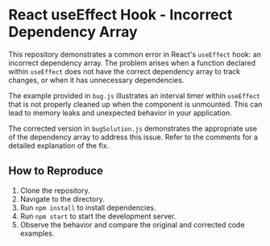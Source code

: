 # React useEffect Hook - Incorrect Dependency Array

This repository demonstrates a common error in React's `useEffect` hook: an incorrect dependency array. The problem arises when a function declared within `useEffect` does not have the correct dependency array to track changes, or when it has unnecessary dependencies.

The example provided in `bug.js` illustrates an interval timer within `useEffect` that is not properly cleaned up when the component is unmounted. This can lead to memory leaks and unexpected behavior in your application.

The corrected version in `bugSolution.js` demonstrates the appropriate use of the dependency array to address this issue. Refer to the comments for a detailed explanation of the fix.

## How to Reproduce
1. Clone the repository.
2. Navigate to the directory.
3. Run `npm install` to install dependencies.
4. Run `npm start` to start the development server.
5. Observe the behavior and compare the original and corrected code examples.
